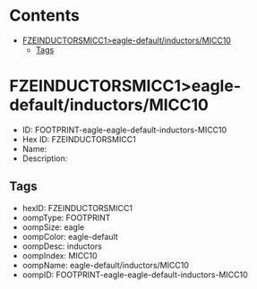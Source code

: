 



Contents
========

* [FZEINDUCTORSMICC1>eagle-default/inductors/MICC10](#fzeinductorsmicc1eagle-defaultinductorsmicc10)
	* [Tags](#tags)

# FZEINDUCTORSMICC1>eagle-default/inductors/MICC10

- ID: FOOTPRINT-eagle-eagle-default-inductors-MICC10
- Hex ID: FZEINDUCTORSMICC1
- Name: 
- Description: 

## Tags

- hexID: FZEINDUCTORSMICC1
- oompType: FOOTPRINT
- oompSize: eagle
- oompColor: eagle-default
- oompDesc: inductors
- oompIndex: MICC10
- oompName: eagle-default/inductors/MICC10
- oompID: FOOTPRINT-eagle-eagle-default-inductors-MICC10
